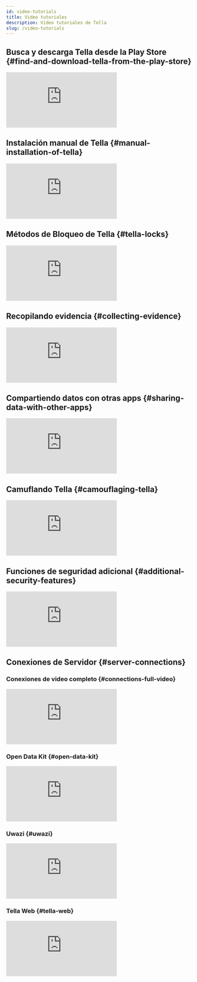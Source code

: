 ```yaml
---
id: video-tutorials
title: Video tutoriales
description: Video tutoriales de Tella
slug: /video-tutorials
---
```


## Busca y descarga Tella desde la Play Store {#find-and-download-tella-from-the-play-store}
<div class="video-tutorial video-tutorial-vertical">
    <iframe src="https://player.vimeo.com/video/817029481?h=9a50648a2a&amp;badge=0&amp;autopause=0&amp;player_id=0&amp;app_id=58479" frameborder="0" allow="autoplay; fullscreen; picture-in-picture" allowfullscreen title="Find and download Tella from the Play Store"></iframe>
</div>


## Instalación manual de Tella {#manual-installation-of-tella}

<div class="video-tutorial video-tutorial-vertical">
    <iframe src="https://player.vimeo.com/video/817029578?h=43ad169035&amp;badge=0&amp;autopause=0&amp;player_id=0&amp;app_id=58479" frameborder="0" allow="autoplay; fullscreen; picture-in-picture" allowfullscreen title="Manual installation of Tella"></iframe>
</div>

## Métodos de Bloqueo de Tella {#tella-locks}

<div class="video-tutorial video-tutorial-vertical">
    <iframe src="https://player.vimeo.com/video/817029634?h=3ab7fbfb6f&amp;badge=0&amp;autopause=0&amp;player_id=0&amp;app_id=58479" frameborder="0" allow="autoplay; fullscreen; picture-in-picture" allowfullscreen title="Tella Locks"></iframe>
</div>

## Recopilando evidencia {#collecting-evidence}

<div class="video-tutorial video-tutorial-vertical">
    <iframe src="https://player.vimeo.com/video/817029720?h=c32c8c1b6b&amp;badge=0&amp;autopause=0&amp;player_id=0&amp;app_id=58479" frameborder="0" allow="autoplay; fullscreen; picture-in-picture" allowfullscreen title="Collecting evidence"></iframe>
</div>

## Compartiendo datos con otras apps {#sharing-data-with-other-apps}

<div class="video-tutorial video-tutorial-vertical">
    <iframe src="https://player.vimeo.com/video/817029784?h=9e93d86356&amp;badge=0&amp;autopause=0&amp;player_id=0&amp;app_id=58479" frameborder="0" allow="autoplay; fullscreen; picture-in-picture" allowfullscreen title="Sharing data with other apps"></iframe>
</div>

## Camuflando Tella {#camouflaging-tella}

<div class="video-tutorial video-tutorial-vertical">
    <iframe src="https://player.vimeo.com/video/817029855?h=577e373adb&amp;badge=0&amp;autopause=0&amp;player_id=0&amp;app_id=58479" frameborder="0" allow="autoplay; fullscreen; picture-in-picture" allowfullscreen title="Camouflaging Tella"></iframe>
</div>

## Funciones de seguridad adicional {#additional-security-features}

<div class="video-tutorial video-tutorial-vertical">
    <iframe src="https://player.vimeo.com/video/817030618?h=5f2269c6af&amp;badge=0&amp;autopause=0&amp;player_id=0&amp;app_id=58479" frameborder="0" allow="autoplay; fullscreen; picture-in-picture" allowfullscreen title="Additional security features"></iframe>
</div>

## Conexiones de Servidor {#server-connections}

### Conexiones de video completo {#connections-full-video}
<div class="video-tutorial video-tutorial-landscape">
    <iframe src="https://player.vimeo.com/video/823194383?h=2e40ccc951&amp;badge=0&amp;autopause=0&amp;player_id=0&amp;app_id=58479" frameborder="0" allow="autoplay; fullscreen; picture-in-picture" allowfullscreen  title="Connections - Full video"></iframe>
</div>


### Open Data Kit {#open-data-kit}
<div class="video-tutorial video-tutorial-vertical">
    <iframe src="https://player.vimeo.com/video/817030533?h=8e0cfee806&amp;badge=0&amp;autopause=0&amp;player_id=0&amp;app_id=58479" frameborder="0" allow="autoplay; fullscreen; picture-in-picture" allowfullscreen title="Server connections - Open Data Kit"></iframe>
</div>


### Uwazi {#uwazi}
<div class="video-tutorial video-tutorial-vertical">
    <iframe src="https://player.vimeo.com/video/817030804?h=7d6d411314&amp;badge=0&amp;autopause=0&amp;player_id=0&amp;app_id=58479" frameborder="0" allow="autoplay; fullscreen; picture-in-picture" allowfullscreen title="Server connections - Uwazi"></iframe>
</div>

### Tella Web {#tella-web}
<div class="video-tutorial video-tutorial-vertical">
    <iframe src="https://player.vimeo.com/video/817030882?h=e132b3acba&amp;badge=0&amp;autopause=0&amp;player_id=0&amp;app_id=58479" frameborder="0" allow="autoplay; fullscreen; picture-in-picture" allowfullscreen title="Server connections - Tella Web"></iframe>
</div>












